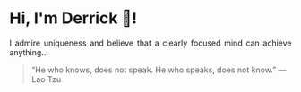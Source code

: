 # Hi, I'm Derrick 👋!
<p align="justify">I admire uniqueness and believe that a clearly focused mind can achieve anything...</p> 
<!-- #quote-start -->
<blockquote>&ldquo;He who knows, does not speak. He who speaks, does not know.&rdquo; &mdash; <footer>Lao Tzu</footer></blockquote>
<!-- #quote-end -->
